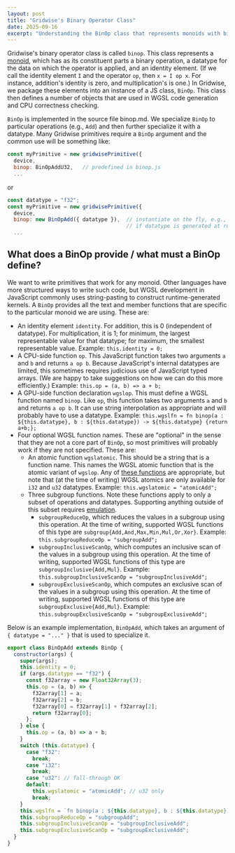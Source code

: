 ```yaml
---
layout: post
title: "Gridwise's Binary Operator Class"
date: 2025-09-16
excerpt: "Understanding the BinOp class that represents monoids with binary operations, datatypes, and identity elements for use in primitives."
---
```


Gridwise's binary operator class is called `binop`. This class represents a [monoid](https://en.wikipedia.org/wiki/Monoid), which has as its constituent parts a binary operation, a datatype for the data on which the operator is applied, and an identity element. (If we call the identity element `I` and the operator `op`, then `x = I op x`. For instance, addition's identity is zero, and multiplication's is one.) In Gridwise, we package these elements into an instance of a JS class, `BinOp`. This class then defines a number of objects that are used in WGSL code generation and CPU correctness checking.

`BinOp` is implemented in the source file binop.md. We specialize `BinOp` to particular operations (e.g., `Add`) and then further specialize it with a datatype. Many Gridwise primitives require a `BinOp` argument and the common use will be something like:

```js
const myPrimitive = new gridwisePrimitive({
  device,
  binop: BinOpAddU32,   // predefined in binop.js
  ...
```

or

```js
const datatype = "f32";
const myPrimitive = new gridwisePrimitive({
  device,
  binop: new BinOpAdd({ datatype }),  // instantiate on the fly, e.g.,
                                      // if datatype is generated at runtime
  ...
```

## What does a BinOp provide / what must a BinOp define?

We want to write primitives that work for any monoid. Other languages have more structured ways to write such code, but WGSL development in JavaScript commonly uses string-pasting to construct runtime-generated kernels. A `BinOp` provides all the text and member functions that are specific to the particular monoid we are using. These are:

- An identity element `identity`. For addition, this is 0 (independent of datatype). For multiplication, it is 1; for minimum, the largest representable value for that datatype; for maximum, the smallest representable value. Example: `this.identity = 0;`
- A CPU-side function `op`. This JavaScript function takes two arguments `a` and `b` and returns `a op b`. Because JavaScript's internal datatypes are limited, this sometimes requires judicious use of JavaScript typed arrays. (We are happy to take suggestions on how we can do this more efficiently.) Example: `this.op = (a, b) => a + b;`
- A GPU-side function declaration `wgslop`. This must define a WGSL function named `binop`. Like `op`, this function takes two arguments `a` and `b` and returns `a op b`. It can use string interpolation as appropriate and will probably have to use a datatype. Example: `this.wgslfn = fn binop(a : ${this.datatype}, b : ${this.datatype}) -> ${this.datatype} {return a+b;};`
- Four optional WGSL function names. These are "optional" in the sense that they are not a core part of `BinOp`, so most primitives will probably work if they are not specified. These are:
  - An atomic function `wgslatomic`. This should be a string that is a function name. This names the WGSL atomic function that is the atomic variant of `wgslop`. Any of [these functions](https://www.w3.org/TR/WGSL/#atomic-rmw) are appropriate, but note that (at the time of writing) WGSL atomics are only available for `i32` and `u32` datatypes. Example: `this.wgslatomic = "atomicAdd";`
  - Three subgroup functions. Note these functions apply to only a subset of operations and datatypes. Supporting anything outside of this subset requires [emulation](subgroup-strategy.html).
    - `subgroupReduceOp`, which reduces the values in a subgroup using this operation. At the time of writing, supported WGSL functions of this type are `subgroup{Add,And,Max,Min,Mul,Or,Xor}`. Example: `this.subgroupReduceOp = "subgroupAdd";`
    - `subgroupInclusiveScanOp`, which computes an inclusive scan of the values in a subgroup using this operation. At the time of writing, supported WGSL functions of this type are `subgroupInclusive{Add,Mul}`. Example: `this.subgroupInclusiveScanOp = "subgroupInclusiveAdd";`
    - `subgroupExclusiveScanOp`, which computes an exclusive scan of the values in a subgroup using this operation. At the time of writing, supported WGSL functions of this type are `subgroupExclusive{Add,Mul}`. Example: `this.subgroupExclusiveScanOp = "subgroupExclusiveAdd";`


Below is an example implementation, `BinOpAdd`, which takes an argument of `{ datatype = "..." }` that is used to specialize it.

```js
export class BinOpAdd extends BinOp {
  constructor(args) {
    super(args);
    this.identity = 0;
    if (args.datatype == "f32") {
      const f32array = new Float32Array(3);
      this.op = (a, b) => {
        f32array[1] = a;
        f32array[2] = b;
        f32array[0] = f32array[1] + f32array[2];
        return f32array[0];
      };
    } else {
      this.op = (a, b) => a + b;
    }
    switch (this.datatype) {
      case "f32":
        break;
      case "i32":
        break;
      case "u32": // fall-through OK
      default:
        this.wgslatomic = "atomicAdd"; // u32 only
        break;
    }
    this.wgslfn = `fn binop(a : ${this.datatype}, b : ${this.datatype}) -> ${this.datatype} {return a+b;}`;
    this.subgroupReduceOp = "subgroupAdd";
    this.subgroupInclusiveScanOp = "subgroupInclusiveAdd";
    this.subgroupExclusiveScanOp = "subgroupExclusiveAdd";
  }
}
```
